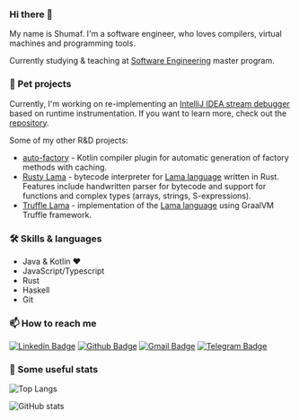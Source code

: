 ### Hi there 👋

My name is Shumaf. I'm a software engineer, who loves compilers, virtual machines and programming tools.

Currently studying & teaching at [Software Engineering](https://mse.itmo.ru/) master program.

### 🌱 Pet projects

Currently, I'm working on re-implementing an [IntelliJ IDEA stream debugger](https://www.jetbrains.com/help/idea/analyze-java-stream-operations.html) based on runtime instrumentation. If you want to learn more, check out the [repository](https://github.com/Soarex16/intellij-community/pull/6).

Some of my other R&D projects:
- [auto-factory](https://github.com/Soarex16/kotlin-auto-factory) - Kotlin compiler plugin for automatic generation of factory methods with caching.
- [Rusty Lama](https://github.com/Soarex16/rusty-lama/) - bytecode interpreter for [Lama language](https://github.com/PLTools/Lama) written in Rust. Features include handwritten parser for bytecode and support for functions and complex types (arrays, strings, S-expressions).
- [Truffle Lama](https://github.com/Soarex16/truffle-lama) - implementation of the [Lama language](https://github.com/PLTools/Lama) using GraalVM Truffle framework.

### 🛠️ Skills & languages

- Java & Kotlin ❤️
- JavaScript/Typescript
- Rust
- Haskell
- Git

### 📫 How to reach me

[![Linkedin Badge](https://img.shields.io/badge/-SSHumaf-blue?style=flat-square&logo=Linkedin&logoColor=white&link=https://www.linkedin.com/in/sshumaf/)](https://www.linkedin.com/in/sshumaf/)
[![Github Badge](https://img.shields.io/badge/-soarex16-grey?style=flat-square&logo=github&logoColor=white&link=https://github.com/soarex16/)](https://github.com/soarex16/)
[![Gmail Badge](https://img.shields.io/badge/-soarex16@gmail.com-c14438?style=flat-square&logo=Gmail&logoColor=white&link=mailto:soarex16@gmail.com)](mailto:soarex16@gmail.com)
[![Telegram Badge](https://img.shields.io/badge/-soarex-grey?style=flat-square&logo=telegram&logoColor=white&link=https://t.me/soarex)](https://t.me/soarex)

### 📐 Some useful stats

![Top Langs](https://github-readme-stats.vercel.app/api/top-langs/?username=soarex16&hide=Jupyter%20Notebook,Vue,TypeScript,Go,C%2b%2b&layout=compact)

![GitHub stats](https://github-readme-stats.vercel.app/api?username=soarex16&show_icons=true)  
